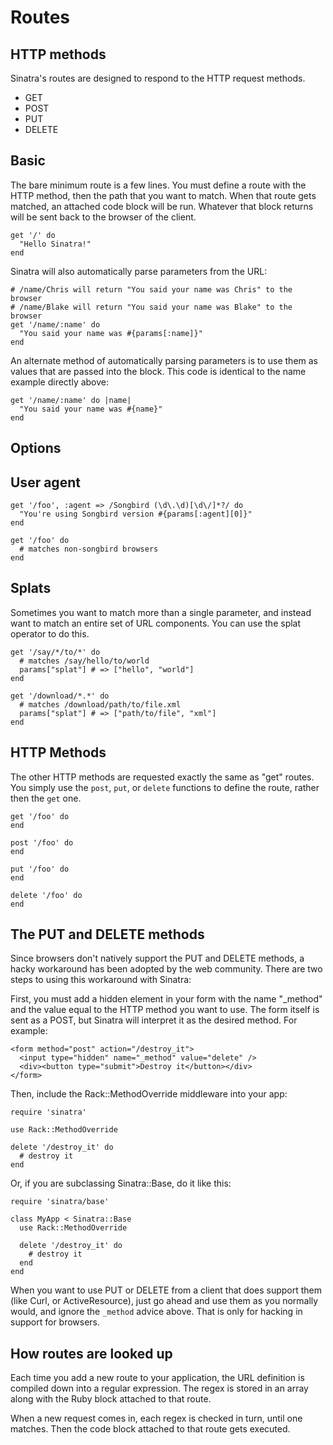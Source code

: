 Routes
======

HTTP methods
------------
Sinatra's routes are designed to respond to the HTTP request methods.  

* GET
* POST
* PUT
* DELETE

Basic
-----

The bare minimum route is a few lines.  You must define a route with the HTTP
method, then the path that you want to match.  When that route gets matched, an
attached code block will be run.  Whatever that block returns will be sent back
to the browser of the client.

    get '/' do
      "Hello Sinatra!"
    end
    
Sinatra will also automatically parse parameters from the URL:

    # /name/Chris will return "You said your name was Chris" to the browser
    # /name/Blake will return "You said your name was Blake" to the browser
    get '/name/:name' do
      "You said your name was #{params[:name]}"
    end

An alternate method of automatically parsing parameters is to use them as
values that are passed into the block.  This code is identical to the name
example directly above:

    get '/name/:name' do |name|
      "You said your name was #{name}"
    end


Options
-------

User agent
----------

    get '/foo', :agent => /Songbird (\d\.\d)[\d\/]*?/ do
      "You're using Songbird version #{params[:agent][0]}"
    end
    
    get '/foo' do
      # matches non-songbird browsers
    end

Splats
------

Sometimes you want to match more than a single parameter, and instead want to
match an entire set of URL components.  You can use the splat operator to do
this.

    get '/say/*/to/*' do
      # matches /say/hello/to/world
      params["splat"] # => ["hello", "world"]
    end
    
    get '/download/*.*' do
      # matches /download/path/to/file.xml
      params["splat"] # => ["path/to/file", "xml"]
    end

HTTP Methods
------------

The other HTTP methods are requested exactly the same as "get" routes.  You
simply use the `post`, `put`, or `delete` functions to define the route, rather
then the `get` one. 

    get '/foo' do
    end

    post '/foo' do
    end

    put '/foo' do
    end

    delete '/foo' do
    end


The PUT and DELETE methods
--------------------------

Since browsers don't natively support the PUT and DELETE methods, a hacky
workaround has been adopted by the web community. There are two steps to
using this workaround with Sinatra:

First, you must add a hidden element in your form with the name "\_method" and
the value equal to the HTTP method you want to use. The form itself is sent as
a POST, but Sinatra will interpret it as the desired method. For example:

    <form method="post" action="/destroy_it">
      <input type="hidden" name="_method" value="delete" />
      <div><button type="submit">Destroy it</button></div>
    </form>

Then, include the Rack::MethodOverride middleware into your app:

    require 'sinatra'
    
    use Rack::MethodOverride
    
    delete '/destroy_it' do
      # destroy it
    end

Or, if you are subclassing Sinatra::Base, do it like this:

    require 'sinatra/base'
    
    class MyApp < Sinatra::Base
      use Rack::MethodOverride
      
      delete '/destroy_it' do
        # destroy it
      end
    end

When you want to use PUT or DELETE from a client that does support them
(like Curl, or ActiveResource), just go ahead and use them as you normally
would, and ignore the `_method` advice above. That is only for hacking in
support for browsers.


How routes are looked up
------------------------

Each time you add a new route to your application, the URL definition is
compiled down into a regular expression.  The regex is stored in an array along
with the Ruby block attached to that route.

When a new request comes in, each regex is checked in turn, until one matches.
Then the code block attached to that route gets executed.

